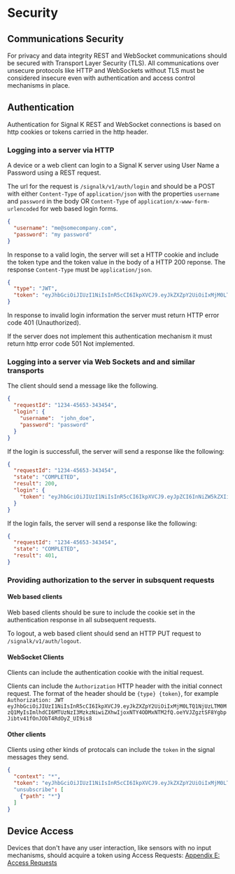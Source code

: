 # Security

## Communications Security

For privacy and data integrity REST and WebSocket communications should be secured with Transport Layer Security (TLS). All communications over unsecure protocols like HTTP and WebSockets without TLS must be considered insecure even with authentication and access control mechanisms in place.

## Authentication

Authentication for Signal K REST and WebSocket connections is based on http cookies or tokens carried in the http header.

### Logging into a server via HTTP

A device or a web client can login to a Signal K server using User Name a Password using a REST request.

The url for the request is `/signalk/v1/auth/login` and should be a POST with either `Content-Type` of `application/json` with the properties `username` and `password` in the body OR
`Content-Type` of `application/x-www-form-urlencoded` for web based login forms.

```json
{
  "username": "me@somecompany.com",
  "password": "my password"
}
```

In response to a valid login, the server will set a HTTP cookie and include the token type and the token value in the body of a HTTP 200 reponse. The response `Content-Type` must be `application/json`.

```json
{
  "type": "JWT",
  "token": "eyJhbGciOiJIUzI1NiIsInR5cCI6IkpXVCJ9.eyJkZXZpY2UiOiIxMjM0LTQ1NjUz"
}
```

In response to invalid login information the server must return HTTP error code 401 (Unauthorized).

If the server does not implement this authentication mechanism it must return http error code 501 Not implemented.

### Logging into a server via Web Sockets and and similar transports

The client should send a message like the following. 

```json
{ 
  "requestId": "1234-45653-343454", 
  "login": { 
    "username":  "john_doe",
    "password": "password"
  } 
}
```

If the login is successfull, the server will send a response like the following:

```json
{
  "requestId": "1234-45653-343454",
  "state": "COMPLETED",
  "result": 200,
  "login": {
    "token": "eyJhbGciOiJIUzI1NiIsInR5cCI6IkpXVCJ9.eyJpZCI6InNiZW5kZXIiLCJpYXQiOjE1MzgzMzgwNDU"
  }
}
```

If the login fails, the server will send a response like the following:

```json
{
  "requestId": "1234-45653-343454",
  "state": "COMPLETED",
  "result": 401,
}
```

### Providing authorization to the server in subsquent requests

#### Web based clients

Web based clients should be sure to include the cookie set in the authentication response in all subsequent requests.

To logout, a web based client should send an HTTP PUT request to `/signalk/v1/auth/logout`.

#### WebSocket Clients

Clients can include the authentication cookie with the initial request.

Clients can include the `Authorization` HTTP header with the initial connect request. The format of the header should be `{type} {token}`, for example `Authorization: JWT eyJhbGciOiJIUzI1NiIsInR5cCI6IkpXVCJ9.eyJkZXZpY2UiOiIxMjM0LTQ1NjUzLTM0MzQ1MyIsImlhdCI6MTUzNzI3MzkzNiwiZXhwIjoxNTY4ODMxNTM2fQ.oeYVJZgztSF8YgbpJibtv41fOnJObT4RdOyZ_UI9is8`

#### Other clients

Clients using other kinds of protocals can include the `token` in the signal messages they send.

```json
{
  "context": "*",
  "token": "eyJhbGciOiJIUzI1NiIsInR5cCI6IkpXVCJ9.eyJkZXZpY2UiOiIxMjM0LTQ1NjUzLTM0MzQ1MyIsImlhdCI6MTUzNzI3MzkzNiwiZXhwIjoxNTY4ODMxNTM2fQ.oeYVJZgztSF8YgbpJibtv41fOnJObT4RdOyZ_UI9is8"
  "unsubscribe": [
    {"path": "*"}
  ]
}
```

## Device Access

Devices that don't have any user interaction, like sensors with no input mechanisms, should acquire a token using Access Requests: [Appendix E: Access Requests](access_requests.md)

